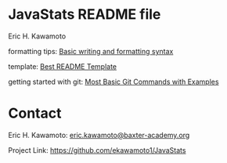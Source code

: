 # JavaStats README file

Eric H. Kawamoto

formatting tips: [Basic writing and formatting syntax](https://help.github.com/en/github/writing-on-github/basic-writing-and-formatting-syntax)

template: [Best README Template](https://github.com/othneildrew/Best-README-Template)

getting started with git: [Most Basic Git Commands with Examples](https://rubygarage.org/blog/most-basic-git-commands-with-examples)

# Contact

Eric H. Kawamoto: eric.kawamoto@baxter-academy.org

Project Link: https://github.com/ekawamoto1/JavaStats

